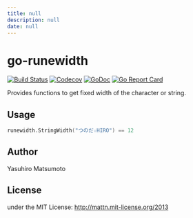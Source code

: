 ```yaml
---
title: null
description: null
date: null
---
```


# go-runewidth

[![Build Status](https://travis-ci.org/mattn/go-runewidth.png?branch=master)](https://travis-ci.org/mattn/go-runewidth)
[![Codecov](https://codecov.io/gh/mattn/go-runewidth/branch/master/graph/badge.svg)](https://codecov.io/gh/mattn/go-runewidth)
[![GoDoc](https://godoc.org/github.com/mattn/go-runewidth?status.svg)](http://godoc.org/github.com/mattn/go-runewidth)
[![Go Report Card](https://goreportcard.com/badge/github.com/mattn/go-runewidth)](https://goreportcard.com/report/github.com/mattn/go-runewidth)

Provides functions to get fixed width of the character or string.

## Usage

```go
runewidth.StringWidth("つのだ☆HIRO") == 12
```

## Author

Yasuhiro Matsumoto

## License

under the MIT License: http://mattn.mit-license.org/2013

